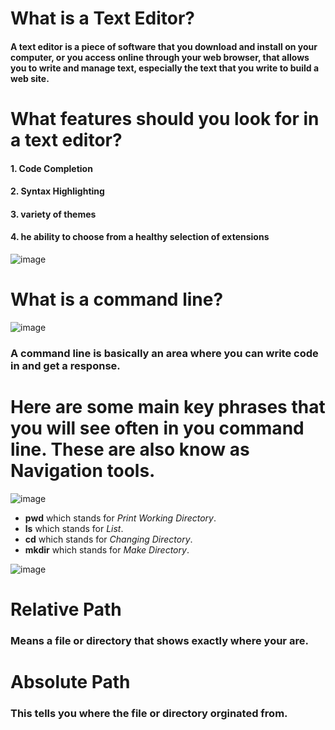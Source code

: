 # What is a Text Editor? 
#### A text editor is a piece of software that you download and install on your computer, or you access online through your web browser, that allows you to write and manage text, especially the text that you write to build a web site.

# What features should you look for in a text editor?

#### 1. Code Completion
#### 2. Syntax Highlighting
#### 3. variety of themes
#### 4. he ability to choose from a healthy selection of extensions


![image](https://user-images.githubusercontent.com/74502839/113464025-c66a6a00-93f7-11eb-8547-ddd6433cc3bf.png)


# What is a command line?
![image](https://user-images.githubusercontent.com/74502839/111661906-d5d99880-87e5-11eb-9f07-2398712fb0c5.png)

### A **command line** is basically an area where you can write code in and get a response. 

# Here are some main key phrases that you will see often in you command line. These are also know as Navigation tools.

![image](https://user-images.githubusercontent.com/74502839/111664115-d5da9800-87e7-11eb-8c6b-2586dbeba278.png)



* **pwd**    which stands for *Print Working Directory*.
* **ls**     which stands for *List*.
* **cd**     which stands for *Changing Directory*.
* **mkdir**  which stands for *Make Directory*. 


![image](https://user-images.githubusercontent.com/74502839/111663364-1be32c00-87e7-11eb-86b0-f7a3967a58d0.png)

# Relative Path 
### Means a file or directory that shows exactly where your are.
 
# Absolute Path 
### This tells you where the file or directory orginated from. 


